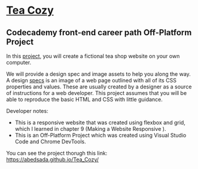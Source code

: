 # [Tea Cozy](https://www.codecademy.com/paths/front-end-engineer-career-path/tracks/fecp-22-making-a-website-responsive/modules/wdcp-22-layout-with-flexbox/projects/tea-cozy)


## Codecademy front-end career path Off-Platform Project

In this [project](https://www.codecademy.com/paths/front-end-engineer-career-path/tracks/fecp-22-making-a-website-responsive/modules/wdcp-22-layout-with-flexbox/projects/tea-cozy), you will create a fictional tea shop website on your own computer.

We will provide a design spec and image assets to help you along the way. A design [specs](https://content.codecademy.com/courses/freelance-1/unit-4/img-tea-cozy-redline.jpg?_gl=1*sxssz6*_ga*MDU4NzMzMDI1Ny4xNjU3NDc5NTEw*_ga_3LRZM6TM9L*MTY3NTI1ODY2NC43MS4xLjE2NzUyNjM5NjAuNjAuMC4w) is an image of a web page outlined with all of its CSS properties and values. These are usually created by a designer as a source of instructions for a web developer. This project assumes that you will be able to reproduce the basic HTML and CSS with little guidance.

Developer notes:

* This is a responsive website that was created using flexbox and grid, which I learned in chapter 9 (Making a Website Responsive
).
* This is an Off-Platform Project which was created using Visual Studio Code and Chrome DevTools.

You can see the project thorugh this link: https://abedsada.github.io/Tea_Cozy/